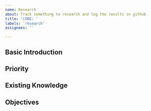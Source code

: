 ```yaml
---
name: Research
about: Track something to research and log the results in github
title: 'CORE: '
labels: 'research'
assignees: ''

---
```


## Basic Introduction

## Priority

## Existing Knowledge

## Objectives


